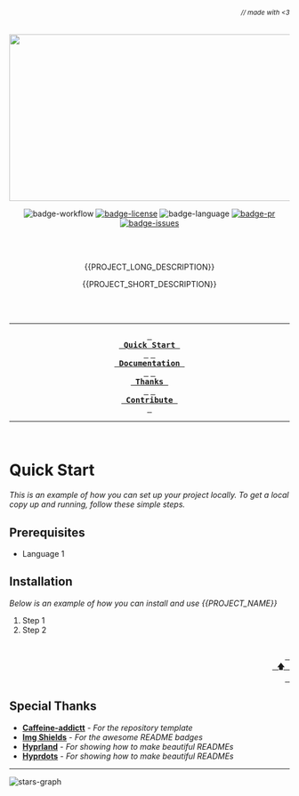 ###### _<div align="right"><sub>// made with <3</sub></div>_

<div align="center">

<!-- Project Banner -->

<a href="https://github.com/{{REPOSITORY}}">
  <img src="https://github.com/{{REPOSITORY}}/blob/main/assets/logo.svg" width="750" height="300" alt="">
</a>

<br>

<!-- Badges -->

![badge-workflow]
[![badge-license]][license]
![badge-language]
[![badge-pr]][prs]
[![badge-issues]][issues]

<br><br>

<!-- Description -->

{{PROJECT_LONG_DESCRIPTION}}

{{PROJECT_SHORT_DESCRIPTION}}

<br><br>

---

<!-- TOC -->

**[<kbd> <br> Quick Start <br> </kbd>](#quick-start)**
**[<kbd> <br> Documentation <br> </kbd>]({{DOCS_URL}})**
**[<kbd> <br> Thanks <br> </kbd>](#special-thanks)**
**[<kbd> <br> Contribute <br> </kbd>][contribute]**

---

<br>

</div>

# Quick Start

_This is an example of how you can set up your project locally.
To get a local copy up and running, follow these simple steps._

## Prerequisites

- Language 1

## Installation

_Below is an example of how you can install and use {{PROJECT_NAME}}_

1. Step 1
2. Step 2

<div align="right">
  <br>
  <a href="#-made-with-3"><kbd> <br> 🡅 <br> </kbd></a>
</div>

## Special Thanks

- **[Caffeine-addictt][template-repo]** - _For the repository template_
- **[Img Shields][img-shields]** - _For the awesome README badges_
- **[Hyprland][hyprland]** - _For showing how to make beautiful READMEs_
- **[Hyprdots][hyprdots]** - _For showing how to make beautiful READMEs_

---

![stars-graph]

<!-- MARKDOWN LINKS & IMAGES -->
<!-- https://www.markdownguide.org/basic-syntax/#reference-style-links -->

[stars-graph]: https://starchart.cc/{{REPOSITORY}}.svg?variant=adaptive
[prs]: https://github.com/{{REPOSITORY}}/pulls
[issues]: https://github.com/{{REPOSITORY}}/issues
[license]: https://github.com/{{REPOSITORY}}/blob/main/LICENSE

<!---------------- {{Links}} ---------------->

[contribute]: https://github.com/{{REPOSITORY}}/blob/main/CONTRIBUTING.md

<!---------------- {{Thanks}} ---------------->

[template-repo]: https://github.com/caffeine-addictt/waku
[hyprland]: https://github.com/hyprwm/Hyprland
[hyprdots]: https://github.com/prasanthrangan/hyprdots
[img-shields]: https://shields.io

<!---------------- {{Badges}} ---------------->

[badge-workflow]: https://github.com/{{REPOSITORY}}/actions/workflows/test-worker.yml/badge.svg
[badge-issues]: https://img.shields.io/github/issues/{{REPOSITORY}}
[badge-pr]: https://img.shields.io/github/issues-pr/{{REPOSITORY}}
[badge-language]: https://img.shields.io/github/languages/top/{{REPOSITORY}}
[badge-license]: https://img.shields.io/github/license/{{REPOSITORY}}
